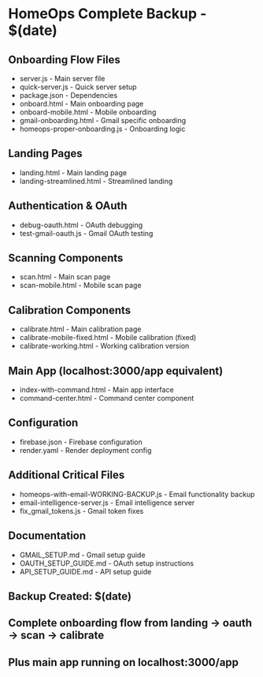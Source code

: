 # HomeOps Complete Backup - $(date)

## Onboarding Flow Files
- server.js - Main server file
- quick-server.js - Quick server setup
- package.json - Dependencies
- onboard.html - Main onboarding page
- onboard-mobile.html - Mobile onboarding
- gmail-onboarding.html - Gmail specific onboarding
- homeops-proper-onboarding.js - Onboarding logic

## Landing Pages
- landing.html - Main landing page
- landing-streamlined.html - Streamlined landing

## Authentication & OAuth
- debug-oauth.html - OAuth debugging
- test-gmail-oauth.js - Gmail OAuth testing

## Scanning Components
- scan.html - Main scan page
- scan-mobile.html - Mobile scan page

## Calibration Components
- calibrate.html - Main calibration page
- calibrate-mobile-fixed.html - Mobile calibration (fixed)
- calibrate-working.html - Working calibration version

## Main App (localhost:3000/app equivalent)
- index-with-command.html - Main app interface
- command-center.html - Command center component

## Configuration
- firebase.json - Firebase configuration
- render.yaml - Render deployment config

## Additional Critical Files
- homeops-with-email-WORKING-BACKUP.js - Email functionality backup
- email-intelligence-server.js - Email intelligence server
- fix_gmail_tokens.js - Gmail token fixes

## Documentation
- GMAIL_SETUP.md - Gmail setup guide
- OAUTH_SETUP_GUIDE.md - OAuth setup instructions
- API_SETUP_GUIDE.md - API setup guide

## Backup Created: $(date)
## Complete onboarding flow from landing → oauth → scan → calibrate
## Plus main app running on localhost:3000/app
